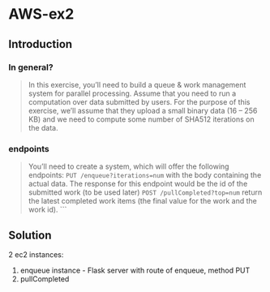 # AWS-ex2
## Introduction
### In general?
>In this exercise, you’ll need to build a queue & work management system for parallel processing.
Assume that you need to run a computation over data submitted by users. For the purpose of this exercise, we’ll assume that they upload a small binary data (16 – 256 KB) and we need to compute some number of SHA512 iterations on the data.
### endpoints
>You’ll need to create a system, which will offer the following endpoints:
```PUT /enqueue?iterations=num```
 with the body containing the actual data.
The response for this endpoint would be the id of the submitted work (to be used later)
```POST /pullCompleted?top=num```
return the latest completed work items (the final value for the work and the work id). ```

## Solution
2 ec2 instances:

1. enqueue instance - Flask server with route of enqueue, method PUT
2. pullCompleted 